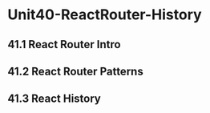 # Unit40-ReactRouter-History
## 41.1 React Router Intro
## 41.2 React Router Patterns
## 41.3 React History
